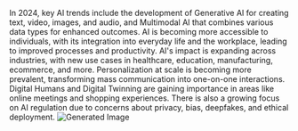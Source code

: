 In 2024, key AI trends include the development of Generative AI for creating text, video, images, and audio, and Multimodal AI that combines various data types for enhanced outcomes. AI is becoming more accessible to individuals, with its integration into everyday life and the workplace, leading to improved processes and productivity. AI's impact is expanding across industries, with new use cases in healthcare, education, manufacturing, ecommerce, and more. Personalization at scale is becoming more prevalent, transforming mass communication into one-on-one interactions. Digital Humans and Digital Twinning are gaining importance in areas like online meetings and shopping experiences. There is also a growing focus on AI regulation due to concerns about privacy, bias, deepfakes, and ethical deployment. ![Generated Image](https://p19-flow-sign-sg.ciciai.com/ocean-cloud-tos-sg/05d8d84dfdf44d9ebb35fc0538ff960f.png~tplv-0es2k971ck-image.png?rk3s=18ea6f23&x-expires=1749144744&x-signature=ARJMzDmQ%2BUc%2BxYi%2FIPvQnaMP4Vc%3D)